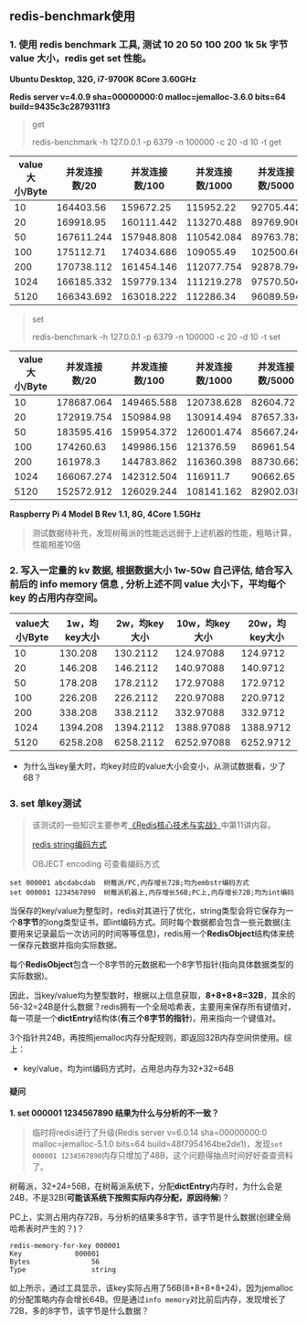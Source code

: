## redis-benchmark使用

### 1. 使用 redis benchmark 工具, 测试 10 20 50 100 200 1k 5k 字节 value 大小，redis get set 性能。

**Ubuntu Desktop, 32G, i7-9700K 8Core 3.60GHz**

**Redis server v=4.0.9 sha=00000000:0 malloc=jemalloc-3.6.0 bits=64 build=9435c3c2879311f3**

> get
>
> redis-benchmark -h 127.0.0.1 -p 6379 -n 100000 -c 20 -d 10 -t get

| value大小/Byte | 并发连接数/20 | 并发连接数/100 | 并发连接数/1000 | 并发连接数/5000 | 并发连接数/10000 |
| -------------- | ------------- | -------------- | --------------- | --------------- | ---------------- |
| 10             | 164403.56     | 159672.25      | 115952.22       | 92705.442       | 82257.018        |
| 20             | 169918.95     | 160111.442     | 113270.488      | 89769.906       | 85838.878        |
| 50             | 167611.244    | 157948.808     | 110542.084      | 89763.782       | 90261.274        |
| 100            | 175112.71     | 174034.686     | 109055.49       | 102500.66       | 90272.346        |
| 200            | 170738.112    | 161454.146     | 112077.754      | 92878.794       | 89599.19         |
| 1024           | 166185.332    | 159779.134     | 111219.278      | 97570.504       | 84287.782        |
| 5120           | 166343.692    | 163018.222     | 112286.34       | 96089.594       | 83052.626        |

>set
>
>redis-benchmark -h 127.0.0.1 -p 6379 -n 100000 -c 20 -d 10 -t set

| value大小/Byte | 并发连接数/20 | 并发连接数/100 | 并发连接数/1000 | 并发连接数/5000 | 并发连接数/10000 |
| -------------- | ------------- | -------------- | --------------- | --------------- | ---------------- |
| 10             | 178687.064    | 149465.588     | 120738.628      | 82604.72        | 93363.312        |
| 20             | 172919.754    | 150984.98      | 130914.494      | 87657.334       | 94443.476        |
| 50             | 183595.416    | 159954.372     | 126001.474      | 85667.244       | 98108.1          |
| 100            | 174260.63     | 149986.156     | 121376.59       | 86961.54        | 91083.664        |
| 200            | 161978.3      | 144783.862     | 116360.398      | 88730.662       | 98886.222        |
| 1024           | 166067.274    | 142312.504     | 116911.7        | 90662.65        | 95132.896        |
| 5120           | 152572.912    | 126029.244     | 108141.162      | 82902.038       | 88725.882        |

**Raspberry Pi 4 Model B Rev 1.1, 8G, 4Core 1.5GHz**

> 测试数据待补充，发现树莓派的性能远远弱于上述机器的性能，粗略计算，性能相差10倍

### 2. 写入一定量的 kv 数据, 根据数据大小 1w-50w 自己评估, 结合写入前后的 info memory 信息  , 分析上述不同 value 大小下，平均每个 key 的占用内存空间。

| value大小/Byte | 1w，均key大小 | 2w，均key大小 | 10w，均key大小 | 20w，均key大小 |
| -------------- | ------------- | ------------- | -------------- | -------------- |
| 10             | 130.208       | 130.2112      | 124.97088      | 124.9712       |
| 20             | 146.208       | 146.2112      | 140.97088      | 140.9712       |
| 50             | 178.208       | 178.2112      | 172.97088      | 172.9712       |
| 100            | 226.208       | 226.2112      | 220.97088      | 220.9712       |
| 200            | 338.208       | 338.2112      | 332.97088      | 332.9712       |
| 1024           | 1394.208      | 1394.2112     | 1388.97088     | 1388.9712      |
| 5120           | 6258.208      | 6258.2112     | 6252.97088     | 6252.9712      |

- 为什么当key量大时，均key对应的value大小会变小，从测试数据看，少了6B？

### 3. set 单key测试

> 该测试的一些知识主要参考[《Redis核心技术与实战》](https://time.geekbang.org/column/article/279649)中第11讲内容。
>
> [redis string编码方式](https://zhuanlan.zhihu.com/p/166534258) 
>
> OBJECT encoding 可查看编码方式

```
set 000001 abcdabcdab  树莓派/PC,内存增长72B;均为embstr编码方式
set 000001 1234567890  树莓派机器上,内存增长56B;PC上,内存增长72B;均为int编码
```

当保存的key/value为整型时，redis对其进行了优化，string类型会将它保存为一个**8字节**的long类型证书，即int编码方式。同时每个数据都会包含一些元数据(主要用来记录最后一次访问的时间等等信息)，redis用一个**RedisObject**结构体来统一保存元数据并指向实际数据。

每个**RedisObject**包含一个8字节的元数据和一个8字节指针(指向具体数据类型的实际数据)。

因此，当key/value均为整型数时，根据以上信息获取，**8+8+8+8=32B**，其余的56-32=24B是什么数据？redis拥有一个全局哈希表，主要用来保存所有键值对，每一项是一个**dictEntry**结构体(**有三个8字节的指针**)，用来指向一个键值对。

3个指针共24B，再按照jemalloc内存分配规则，即返回32B内存空间供使用。综上：

- key/value，均为int编码方式时，占用总内存为32+32=64B

#### 疑问

**1. set 000001 1234567890 结果为什么与分析的不一致？**

> 临时将redis进行了升级(Redis server v=6.0.14 sha=00000000:0 malloc=jemalloc-5.1.0 bits=64 build=48f7954164be2de1)，发现`set 000001 1234567890`内存只增加了48B，这个问题得抽点时间好好查查资料了。

树莓派，32+24=56B，在树莓派系统下，分配**dictEntry**内存时，为什么会是24B，不是32B(**可能该系统下按照实际内存分配，原因待解**)？

PC上，实测占用内存72B，与分析的结果多8字节，该字节是什么数据(创建全局哈希表时产生的？)？

```
redis-memory-for-key 000001      
Key				000001
Bytes				56
Type				string
```

如上所示，通过工具显示，该key实际占用了56B(8+8+8+8+24)，因为jemalloc的分配策略内存会增长64B。但是通过`info memory`对比前后内存，发现增长了72B，多的8字节，该字节是什么数据？